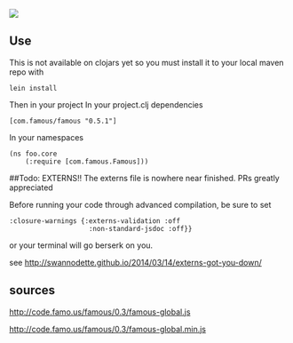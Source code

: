 ![](https://clojars.org/com.famous/famous/latest-version.svg)


## Use
This is not available on clojars yet so you must install it to your local maven repo with
```
lein install
```

Then in your project
In your project.clj dependencies
```
[com.famous/famous "0.5.1"]
```

In your namespaces
```
(ns foo.core
    (:require [com.famous.Famous]))

```

##Todo: EXTERNS!!
The externs file is nowhere near finished. PRs greatly appreciated


Before running your code through advanced compilation, be sure to set

```
:closure-warnings {:externs-validation :off
                    :non-standard-jsdoc :off}}
```

or your terminal will go berserk on you.

see http://swannodette.github.io/2014/03/14/externs-got-you-down/


## sources
http://code.famo.us/famous/0.3/famous-global.js

http://code.famo.us/famous/0.3/famous-global.min.js
